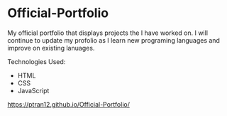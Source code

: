 # Official-Portfolio

My official portfolio that displays projects the I have worked on. I will continue to update my profolio as I learn new programing languages and improve on existing lanuages. 

Technologies Used: 
- HTML
- CSS 
- JavaScript 

https://ptran12.github.io/Official-Portfolio/
